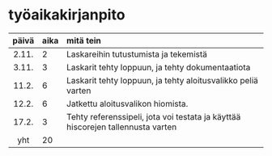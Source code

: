 # työaikakirjanpito

| päivä | aika | mitä tein  |
| :----:|:-----| :-----|
| 2.11. | 2    | Laskareihin tutustumista ja tekemistä |
| 3.11. | 3    | Laskarit tehty loppuun, ja tehty dokumentaatiota |
| 11.2. | 6    | Laskarit tehty loppuun, ja tehty aloitusvalikko peliä varten |
| 12.2. | 6    | Jatkettu aloitusvalikon hiomista. |
| 17.2. | 3    | Tehty referenssipeli, jota voi testata ja käyttää hiscorejen tallennusta varten|
| yht   | 20   | | 
